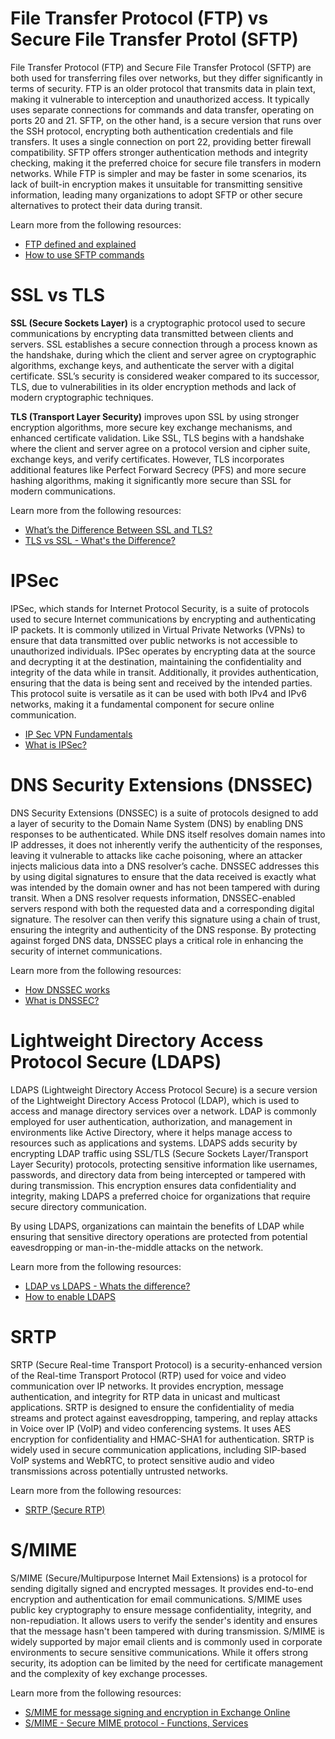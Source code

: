 # File Transfer Protocol (FTP) vs Secure File Transfer Protol (SFTP)

File Transfer Protocol (FTP) and Secure File Transfer Protocol (SFTP) are both used for transferring files over networks, but they differ significantly in terms of security. FTP is an older protocol that transmits data in plain text, making it vulnerable to interception and unauthorized access. It typically uses separate connections for commands and data transfer, operating on ports 20 and 21. SFTP, on the other hand, is a secure version that runs over the SSH protocol, encrypting both authentication credentials and file transfers. It uses a single connection on port 22, providing better firewall compatibility. SFTP offers stronger authentication methods and integrity checking, making it the preferred choice for secure file transfers in modern networks. While FTP is simpler and may be faster in some scenarios, its lack of built-in encryption makes it unsuitable for transmitting sensitive information, leading many organizations to adopt SFTP or other secure alternatives to protect their data during transit.

Learn more from the following resources:

- [FTP defined and explained](https://www.fortinet.com/resources/cyberglossary/file-transfer-protocol-ftp-meaning)
- [How to use SFTP commands](https://www.youtube.com/watch?v=22lBJIfO9qQ)

# SSL vs TLS

**SSL (Secure Sockets Layer)** is a cryptographic protocol used to secure communications by encrypting data transmitted between clients and servers. SSL establishes a secure connection through a process known as the handshake, during which the client and server agree on cryptographic algorithms, exchange keys, and authenticate the server with a digital certificate. SSL’s security is considered weaker compared to its successor, TLS, due to vulnerabilities in its older encryption methods and lack of modern cryptographic techniques.

**TLS (Transport Layer Security)** improves upon SSL by using stronger encryption algorithms, more secure key exchange mechanisms, and enhanced certificate validation. Like SSL, TLS begins with a handshake where the client and server agree on a protocol version and cipher suite, exchange keys, and verify certificates. However, TLS incorporates additional features like Perfect Forward Secrecy (PFS) and more secure hashing algorithms, making it significantly more secure than SSL for modern communications.

Learn more from the following resources:

- [What’s the Difference Between SSL and TLS?](https://aws.amazon.com/compare/the-difference-between-ssl-and-tls/)
- [TLS vs SSL - What's the Difference?](https://www.youtube.com/watch?v=J7fI_jH7L84)

# IPSec

IPSec, which stands for Internet Protocol Security, is a suite of protocols used to secure Internet communications by encrypting and authenticating IP packets. It is commonly utilized in Virtual Private Networks (VPNs) to ensure that data transmitted over public networks is not accessible to unauthorized individuals. IPSec operates by encrypting data at the source and decrypting it at the destination, maintaining the confidentiality and integrity of the data while in transit. Additionally, it provides authentication, ensuring that the data is being sent and received by the intended parties. This protocol suite is versatile as it can be used with both IPv4 and IPv6 networks, making it a fundamental component for secure online communication.

- [IP Sec VPN Fundamentals](https://www.youtube.com/watch?v=15amNny_kKI)
- [What is IPSec?](https://www.cloudflare.com/en-gb/learning/network-layer/what-is-ipsec/)

# DNS Security Extensions (DNSSEC)

DNS Security Extensions (DNSSEC) is a suite of protocols designed to add a layer of security to the Domain Name System (DNS) by enabling DNS responses to be authenticated. While DNS itself resolves domain names into IP addresses, it does not inherently verify the authenticity of the responses, leaving it vulnerable to attacks like cache poisoning, where an attacker injects malicious data into a DNS resolver’s cache. DNSSEC addresses this by using digital signatures to ensure that the data received is exactly what was intended by the domain owner and has not been tampered with during transit. When a DNS resolver requests information, DNSSEC-enabled servers respond with both the requested data and a corresponding digital signature. The resolver can then verify this signature using a chain of trust, ensuring the integrity and authenticity of the DNS response. By protecting against forged DNS data, DNSSEC plays a critical role in enhancing the security of internet communications.

Learn more from the following resources:

- [How DNSSEC works](https://www.cloudflare.com/en-gb/dns/dnssec/how-dnssec-works/)
- [What is DNSSEC?](https://www.youtube.com/watch?v=Fk2oejzgSVQ)

# Lightweight Directory Access Protocol Secure (LDAPS)

LDAPS (Lightweight Directory Access Protocol Secure) is a secure version of the Lightweight Directory Access Protocol (LDAP), which is used to access and manage directory services over a network. LDAP is commonly employed for user authentication, authorization, and management in environments like Active Directory, where it helps manage access to resources such as applications and systems. LDAPS adds security by encrypting LDAP traffic using SSL/TLS (Secure Sockets Layer/Transport Layer Security) protocols, protecting sensitive information like usernames, passwords, and directory data from being intercepted or tampered with during transmission. This encryption ensures data confidentiality and integrity, making LDAPS a preferred choice for organizations that require secure directory communication.

By using LDAPS, organizations can maintain the benefits of LDAP while ensuring that sensitive directory operations are protected from potential eavesdropping or man-in-the-middle attacks on the network.

Learn more from the following resources:

- [LDAP vs LDAPS - Whats the difference?](https://www.youtube.com/watch?v=J2qtayKzMmA)
- [How to enable LDAPS](https://www.dell.com/support/kbdoc/en-uk/000212661/how-to-enable-secure-lightweight-directory-access-protocol-ldaps-on-an-active-directory-domain-controller)

# SRTP

SRTP (Secure Real-time Transport Protocol) is a security-enhanced version of the Real-time Transport Protocol (RTP) used for voice and video communication over IP networks. It provides encryption, message authentication, and integrity for RTP data in unicast and multicast applications. SRTP is designed to ensure the confidentiality of media streams and protect against eavesdropping, tampering, and replay attacks in Voice over IP (VoIP) and video conferencing systems. It uses AES encryption for confidentiality and HMAC-SHA1 for authentication. SRTP is widely used in secure communication applications, including SIP-based VoIP systems and WebRTC, to protect sensitive audio and video transmissions across potentially untrusted networks.

Learn more from the following resources:

- [SRTP (Secure RTP)](https://developer.mozilla.org/en-US/docs/Glossary/RTP)

# S/MIME

S/MIME (Secure/Multipurpose Internet Mail Extensions) is a protocol for sending digitally signed and encrypted messages. It provides end-to-end encryption and authentication for email communications. S/MIME uses public key cryptography to ensure message confidentiality, integrity, and non-repudiation. It allows users to verify the sender's identity and ensures that the message hasn't been tampered with during transmission. S/MIME is widely supported by major email clients and is commonly used in corporate environments to secure sensitive communications. While it offers strong security, its adoption can be limited by the need for certificate management and the complexity of key exchange processes.

Learn more from the following resources:

- [S/MIME for message signing and encryption in Exchange Online](https://learn.microsoft.com/en-us/exchange/security-and-compliance/smime-exo/smime-exo)
- [S/MIME - Secure MIME protocol - Functions, Services](https://www.youtube.com/watch?v=0hzmoB7yYfw)